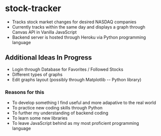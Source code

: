 # stock-tracker
- Tracks stock market changes for desired NASDAQ companies
- Currently tracks within the same day and displays a graph through Canvas API in Vanilla JavaScript
- Backend server is hosted through Heroku via Python programming language


## Additional Ideas In Progress
- Login through Database for Favorites / Followed Stocks
- Different types of graphs
- Edit graphs layout (possibly through Matplotlib -- Python library)

### Reasons for this
- To develop something I find useful and more adapative to the real world
- To practice new coding skills through Python
- To further my understanding of backend coding
- To learn some new libraries
- To leave JavaScript behind as my most proficient programming language